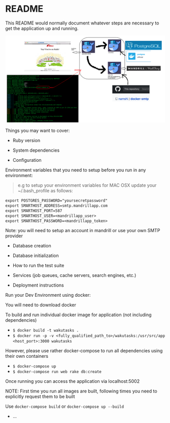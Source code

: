 # README

This README would normally document whatever steps are necessary to get the
application up and running.

![Screenshot](wakutasks.png)

Things you may want to cover:

* Ruby version

* System dependencies

* Configuration

Environment variables that you need to setup before you run in any environment:

> e.g to setup your environment variables for MAC OSX update your ~/.bash_profile as follows:

```
export POSTGRES_PASSWORD="yoursecretpassword"
export SMARTHOST_ADDRESS=smtp.mandrillapp.com
export SMARTHOST_PORT=587
export SMARTHOST_USER=<mandrillapp_user>
export SMARTHOST_PASSWORD=<mandrillapp_token>
```

Note: you will need to setup an account in mandrill or use your own SMTP provider 

* Database creation

* Database initialization

* How to run the test suite

* Services (job queues, cache servers, search engines, etc.)

* Deployment instructions

Run your Dev Environment using docker:

You will need to download docker

To build and run individual docker image for application (not including dependencies)

  * `$ docker build -t wakutasks .`
  * `$ docker run -p -v <fully_qualified_path_to>/wakutasks:/usr/src/app <host_port>:3000 wakutasks`

However, please use rather docker-compose to run all dependencies using their own containers

  * `$ docker-compose up`
  * `$ docker-compose run web rake db:create`

Once running you can access the application via localhost:5002

NOTE: First time you run all images are built, following times you need to explicitly request them to be built

Use `docker-compose build` or `docker-compose up --build`

* ...
